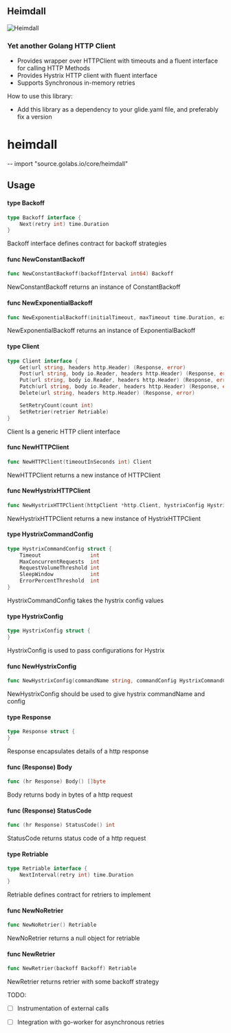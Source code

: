 ## Heimdall
![Heimdall](https://i.stack.imgur.com/3eLbk.png)

### Yet another Golang HTTP Client

- Provides wrapper over HTTPClient with timeouts and a fluent interface for calling HTTP Methods
- Provides Hystrix HTTP client with fluent interface
- Supports Synchronous in-memory retries

How to use this library:

- Add this library as a dependency to your glide.yaml file, and preferably fix a version

# heimdall
--
    import "source.golabs.io/core/heimdall"


## Usage

#### type Backoff

```go
type Backoff interface {
	Next(retry int) time.Duration
}
```

Backoff interface defines contract for backoff strategies

#### func  NewConstantBackoff

```go
func NewConstantBackoff(backoffInterval int64) Backoff
```
NewConstantBackoff returns an instance of ConstantBackoff

#### func  NewExponentialBackoff

```go
func NewExponentialBackoff(initialTimeout, maxTimeout time.Duration, exponentFactor float64) Backoff
```
NewExponentialBackoff returns an instance of ExponentialBackoff

#### type Client

```go
type Client interface {
	Get(url string, headers http.Header) (Response, error)
	Post(url string, body io.Reader, headers http.Header) (Response, error)
	Put(url string, body io.Reader, headers http.Header) (Response, error)
	Patch(url string, body io.Reader, headers http.Header) (Response, error)
	Delete(url string, headers http.Header) (Response, error)

	SetRetryCount(count int)
	SetRetrier(retrier Retriable)
}
```

Client Is a generic HTTP client interface

#### func  NewHTTPClient

```go
func NewHTTPClient(timeoutInSeconds int) Client
```
NewHTTPClient returns a new instance of HTTPClient

#### func  NewHystrixHTTPClient

```go
func NewHystrixHTTPClient(httpClient *http.Client, hystrixConfig HystrixConfig) Client
```
NewHystrixHTTPClient returns a new instance of HystrixHTTPClient

#### type HystrixCommandConfig

```go
type HystrixCommandConfig struct {
	Timeout                int
	MaxConcurrentRequests  int
	RequestVolumeThreshold int
	SleepWindow            int
	ErrorPercentThreshold  int
}
```

HystrixCommandConfig takes the hystrix config values

#### type HystrixConfig

```go
type HystrixConfig struct {
}
```

HystrixConfig is used to pass configurations for Hystrix

#### func  NewHystrixConfig

```go
func NewHystrixConfig(commandName string, commandConfig HystrixCommandConfig) HystrixConfig
```
NewHystrixConfig should be used to give hystrix commandName and config

#### type Response

```go
type Response struct {
}
```

Response encapsulates details of a http response

#### func (Response) Body

```go
func (hr Response) Body() []byte
```
Body returns body in bytes of a http request

#### func (Response) StatusCode

```go
func (hr Response) StatusCode() int
```
StatusCode returns status code of a http request

#### type Retriable

```go
type Retriable interface {
	NextInterval(retry int) time.Duration
}
```

Retriable defines contract for retriers to implement

#### func  NewNoRetrier

```go
func NewNoRetrier() Retriable
```
NewNoRetrier returns a null object for retriable

#### func  NewRetrier

```go
func NewRetrier(backoff Backoff) Retriable
```
NewRetrier returns retrier with some backoff strategy

TODO:

- [ ] Instrumentation of external calls
- [ ] Integration with go-worker for asynchronous retries

